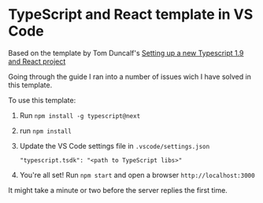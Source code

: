# TypeScript and React template in VS Code #

Based on the template by Tom Duncalf's [Setting up a new Typescript 1.9 and React project](http://blog.tomduncalf.com/posts/setting-up-typescript-and-react/)

Going through the guide I ran into a number of issues wich I have solved in this template.

To use this template:
1. Run `npm install -g typescript@next`
2. run `npm install`
3. Update the VS Code settings file in `.vscode/settings.json`

   `"typescript.tsdk": "<path to TypeScript libs>"` 

4. You're all set! Run `npm start` and open a browser `http://localhost:3000` 

It might take a minute or two before the server replies the first time.
